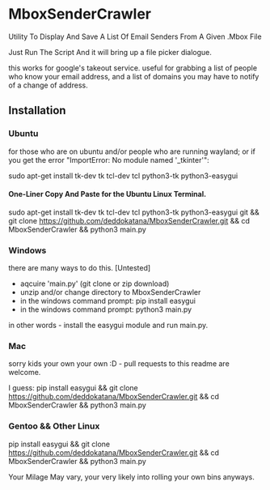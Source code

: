 # MboxSenderCrawler
Utility To Display And Save A List Of Email Senders From A Given .Mbox File

Just Run The Script And it will bring up a file picker dialogue.

this works for google's takeout service. useful for grabbing a list of people who know your email address, 
and a list of domains you may have to notify of a change of address.


## Installation

### Ubuntu

for those who are on ubuntu and/or people who are running wayland;
or if you get the error "ImportError: No module named '_tkinter'":

sudo apt-get install tk-dev tk tcl-dev tcl python3-tk python3-easygui

#### One-Liner Copy And Paste for the Ubuntu Linux Terminal.

sudo apt-get install tk-dev tk tcl-dev tcl python3-tk python3-easygui git && git clone https://github.com/deddokatana/MboxSenderCrawler.git && cd MboxSenderCrawler && python3 main.py

### Windows

there are many ways to do this. [Untested]

- aqcuire 'main.py' (git clone or zip download)
- unzip and/or change directory to MboxSenderCrawler
- in the windows command prompt: pip install easygui
- in the windows command prompt: python3 main.py 

in other words - install the easygui module and run main.py.

### Mac

sorry kids your own your own :D - pull requests to this readme are welcome.

I guess:
pip install easygui && git clone https://github.com/deddokatana/MboxSenderCrawler.git && cd MboxSenderCrawler && python3 main.py

### Gentoo && Other Linux

pip install easygui && git clone https://github.com/deddokatana/MboxSenderCrawler.git && cd MboxSenderCrawler && python3 main.py

Your Milage May vary, your very likely into rolling your own bins anyways.
